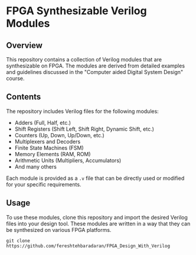 # FPGA Synthesizable Verilog Modules

## Overview
This repository contains a collection of Verilog modules that are synthesizable on FPGA. The modules are derived from detailed examples and guidelines discussed in the "Computer aided Digital System Design" course.

## Contents
The repository includes Verilog files for the following modules:
- Adders (Full, Half, etc.)
- Shift Registers (Shift Left, Shift Right, Dynamic Shift, etc.)
- Counters (Up, Down, Up/Down, etc.)
- Multiplexers and Decoders
- Finite State Machines (FSM)
- Memory Elements (RAM, ROM)
- Arithmetic Units (Multipliers, Accumulators)
- And many others

Each module is provided as a `.v` file that can be directly used or modified for your specific requirements.

## Usage
To use these modules, clone this repository and import the desired Verilog files into your design tool. These modules are written in a way that they can be synthesized on various FPGA platforms.

```
git clone https://github.com/fereshtehbaradaran/FPGA_Design_With_Verilog
```

